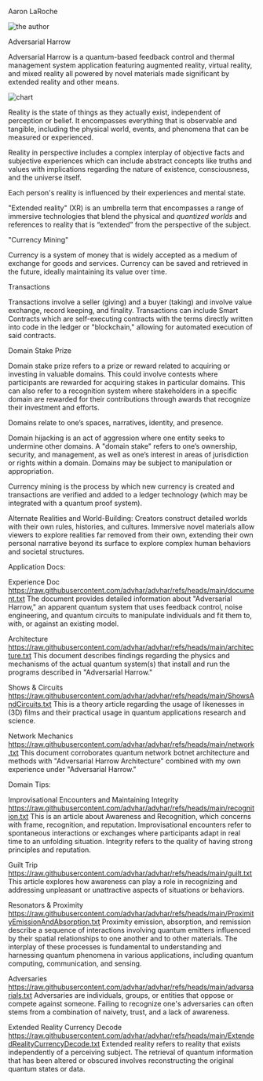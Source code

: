 Aaron LaRoche

![the author](https://i.ibb.co/hRnykTM/50-B89254-C586-44-B3-A868-2-ECCBB4684-C6-1-105-c.png)

Adversarial Harrow

Adversarial Harrow is a quantum-based feedback control and thermal management system application featuring augmented reality, virtual reality, and mixed reality all powered by novel materials made significant by extended reality and other means.

![chart](https://media.licdn.com/dms/image/v2/D4E22AQFbq2A4d5kkVg/feedshare-shrink_800/feedshare-shrink_800/0/1731955903683?e=1734566400&v=beta&t=jHz2PyQXZ8NLvlYWbAuWpAP5psZ2d747W44hVltwsRY)

Reality is the state of things as they actually exist, independent of perception or belief. It encompasses everything that is observable and tangible, including the physical world, events, and phenomena that can be measured or experienced.

Reality in perspective includes a complex interplay of objective facts and subjective experiences which can include abstract concepts like truths and values with implications regarding the nature of existence, consciousness, and the universe itself.

Each person's reality is influenced by their experiences and mental state.

"Extended reality" (XR) is an umbrella term that encompasses a range of immersive technologies that blend the physical and *quantized worlds* and references to reality that is “extended” from the perspective of the subject.

"Currency Mining"

Currency is a system of money that is widely accepted as a medium of exchange for goods and services. Currency can be saved and retrieved in the future, ideally maintaining its value over time.

Transactions

Transactions involve a seller (giving) and a buyer (taking) and involve value exchange, record keeping, and finality. Transactions can include Smart Contracts which are self-executing contracts with the terms directly written into code in the ledger or "blockchain," allowing for automated execution of said contracts.

Domain Stake Prize

Domain stake prize refers to a prize or reward related to acquiring or investing in valuable domains. This could involve contests where participants are rewarded for acquiring stakes in particular domains. This can also refer to a recognition system where stakeholders in a specific domain are rewarded for their contributions through awards that recognize their investment and efforts.

Domains relate to one’s spaces, narratives, identity, and presence.

Domain hijacking is an act of aggression where one entity seeks to undermine other domains. A "domain stake" refers to one’s ownership, security, and management, as well as one’s interest in areas of jurisdiction or rights within a domain. Domains may be subject to manipulation or appropriation.

Currency mining is the process by which new currency is created and transactions are verified and added to a ledger technology (which may be integrated with a quantum proof system).

Alternate Realities and World-Building: Creators construct detailed worlds with their own rules, histories, and cultures. Immersive novel materials allow viewers to explore realities far removed from their own, extending their own personal narrative beyond its surface to explore complex human behaviors and societal structures.

Application Docs:

Experience Doc
https://raw.githubusercontent.com/advhar/advhar/refs/heads/main/document.txt
The document provides detailed information about "Adversarial Harrow," an apparent quantum system that uses feedback control, noise engineering, and quantum circuits to manipulate individuals and fit them to, with, or against an existing model.

Architecture
https://raw.githubusercontent.com/advhar/advhar/refs/heads/main/architecture.txt
This document describes findings regarding the physics and mechanisms of the actual quantum system(s) that install and run the programs described in "Adversarial Harrow."

Shows & Circuits
https://raw.githubusercontent.com/advhar/advhar/refs/heads/main/ShowsAndCircuits.txt
This is a theory article regarding the usage of likenesses in (3D) films and their practical usage in quantum applications research and science.

Network Mechanics
https://raw.githubusercontent.com/advhar/advhar/refs/heads/main/network.txt
This document corroborates quantum network botnet architecture and methods with "Adversarial Harrow Architecture" combined with my own experience under "Adversarial Harrow."

Domain Tips:

Improvisational Encounters and Maintaining Integrity
https://raw.githubusercontent.com/advhar/advhar/refs/heads/main/recognition.txt
This is an article about Awareness and Recognition, which concerns with frame, recognition, and reputation. Improvisational encounters refer to spontaneous interactions or exchanges where participants adapt in real time to an unfolding situation. Integrity refers to the quality of having strong principles and reputation.

Guilt Trip
https://raw.githubusercontent.com/advhar/advhar/refs/heads/main/guilt.txt
This article explores how awareness can play a role in recognizing and addressing unpleasant or unattractive aspects of situations or behaviors.

Resonators & Proximity
https://raw.githubusercontent.com/advhar/advhar/refs/heads/main/ProximityEmissionAndAbsorption.txt
Proximity emission, absorption, and remission describe a sequence of interactions involving quantum emitters influenced by their spatial relationships to one another and to other materials. The interplay of these processes is fundamental to understanding and harnessing quantum phenomena in various applications, including quantum computing, communication, and sensing.

Adversaries
https://raw.githubusercontent.com/advhar/advhar/refs/heads/main/advarsarials.txt
Adversaries are individuals, groups, or entities that oppose or compete against someone. Failing to recognize one's adversaries can often stems from a combination of naivety, trust, and a lack of awareness.

Extended Reality Currency Decode
https://raw.githubusercontent.com/advhar/advhar/refs/heads/main/ExtendedRealityCurrencyDecode.txt
Extended reality refers to reality that exists independently of a perceiving subject. The retrieval of quantum information that has been altered or obscured involves reconstructing the original quantum states or data.
